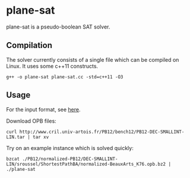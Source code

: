 # plane-sat

plane-sat is a pseudo-boolean SAT solver.

## Compilation

The solver currently consists of a single file which can be compiled on Linux. It uses some c++11 constructs.

    g++ -o plane-sat plane-sat.cc -std=c++11 -O3

## Usage

For the input format, see [here](InputFormats.md).

Download OPB files:

    curl http://www.cril.univ-artois.fr/PB12/bench12/PB12-DEC-SMALLINT-LIN.tar | tar xv
    
Try on an example instance which is solved quickly:

    bzcat ./PB12/normalized-PB12/DEC-SMALLINT-LIN/sroussel/ShortestPathBA/normalized-BeauxArts_K76.opb.bz2 | ./plane-sat
